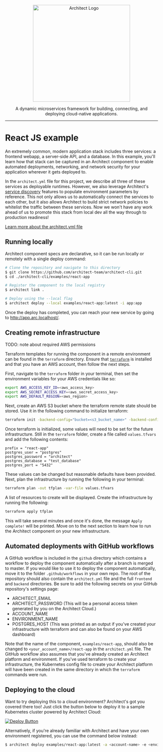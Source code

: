 <p align="center">
  <a href="//architect.io" target="blank"><img src="https://www.architect.io/img/logo.svg" width="320" alt="Architect Logo" /></a>
</p>

<p align="center">
  A dynamic microservices framework for building, connecting, and deploying cloud-native applications.
</p>

---

# React JS example

An extremely common, modern application stack includes three services: a frontend webapp, a server-side API, and a database. In this example, you'll learn how that stack can be captured in an Architect component to enable automated deployments, networking, and network security for your application wherever it gets deployed to.

In the `architect.yml` file for this project, we describe all three of these services as deployable runtimes. However, we also leverage Architect's [service discovery](https://www.architect.io/docs/configuration/service-discovery) features to populate environment parameters by reference. This not only allows us to automatically connect the services to each other, but it also allows Architect to build strict network policies to whitelist the traffic between these services. Now we won't have any work ahead of us to promote this stack from local dev all the way through to production readiness!

[Learn more about the architect.yml file](//docs.architect.io/configuration/architect-yml)

## Running locally

Architect component specs are declarative, so it can be run locally or remotely with a single deploy command:

```sh
# Clone the repository and navigate to this directory
$ git clone https://github.com/architect-team/architect-cli.git
$ cd ./architect-cli/examples/react-app

# Register the component to the local registry
$ architect link .

# Deploy using the --local flag
$ architect deploy --local examples/react-app:latest -i app:app
```

Once the deploy has completed, you can reach your new service by going to http://app.arc.localhost/.

## Creating remote infrastructure

TODO: note about required AWS permissions

Terraform templates for running the component in a remote environment can be found in the `terraform` directory. Ensure that [`terraform`](https://learn.hashicorp.com/tutorials/terraform/install-cli) is installed and that you have an AWS account, then follow the next steps.

First, navigate to the `terraform` folder in your terminal, then set the environment variables for your AWS credentials like so:

```sh
export AWS_ACCESS_KEY_ID=<aws_access_key>
export AWS_SECRET_ACCESS_KEY=<aws_secret_access_key>
export AWS_DEFAULT_REGION=<aws_region>
```

Next, create an AWS S3 bucket where the terraform remote state should be stored. Use it in the following command to initialize terraform:

```sh
terraform init -backend-config="bucket=<s3_bucket_name>" -backend-config="region=<aws_region>" -backend-config="key=<aws_access_key>"
```

Once terraform is initialized, some values will need to be set for the future infrastructure. Still in the `terraform` folder, create a file called `values.tfvars` and add the following contents:

```
prefix = "react-app"
postgres_user = "postgres"
postgres_password = "architect"
postgres_database = "test_database"
postgres_port = "5432"
```

These values can be changed but reasonable defaults have been provided. Next, plan the infrastructure by running the following in your terminal:

```sh
terraform plan -out tfplan -var-file values.tfvars
```

A list of resources to create will be displayed. Create the infrastructure by running the following:

```sh
terraform apply tfplan
```

This will take several minutes and once it's done, the message `Apply complete!` will be printed. Move on to the next section to learn how to run the Architect component on your new infrastructure.

## Automated deployments with GitHub workflows

A GitHub workflow is included in the `github` directory which contains a workflow to deploy the component automatically after a branch is merged to master. If you would like to use it to deploy the component automatically, move it to the folder `.github/workflows` in your own repo. The root of the repository should also contain the `architect.yml` file and the full `frontend` and `backend` directories. Be sure to add the following secrets on your GitHub repository's settings page:

* ARCHITECT_EMAIL
* ARCHITECT_PASSWORD (This will be a personal access token generated by you on the Architect Cloud.)
* ACCOUNT_NAME
* ENVIRONMENT_NAME
* POSTGRES_HOST (This was printed as an output if you've created your infrastructure with terraform and can also be found on your AWS dashboard)

Note that the name of the component, `examples/react-app`, should also be changed to `<your_account_name>/react-app` in the `architect.yml` file. The GitHub workflow also assumes that you've already created an Architect platform and environment. If you've used terraform to create your infrastructure, the Kubernetes config file to create your Architect platform will have been created in the same directory in which the `terraform` commands were run.

## Deploying to the cloud

Want to try deploying this to a cloud environment? Architect's got you covered there too! Just click the button below to deploy it to a sample Kubernetes cluster powered by Architect Cloud:

[![Deploy Button](https://www.architect.io/deploy-button.svg)](https://cloud.architect.io/examples/components/react-app/deploy?tag=latest&interface=app%3Aapp)

Alternatively, if you're already familiar with Architect and have your own environment registered, you can use the command below instead:

```sh
$ architect deploy examples/react-app:latest -a <account-name> -e <environment-name> -i app:app
```
